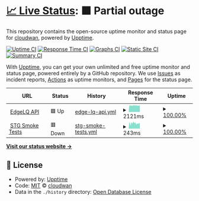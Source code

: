 # [📈 Live Status](https://status.edgelq.com): <!--live status--> **🟧 Partial outage**

This repository contains the open-source uptime monitor and status page for [cloudwan](https://status.edgelq.com), powered by [Upptime](https://github.com/upptime/upptime).

[![Uptime CI](https://github.com/cloudwan/edgelq-statuspage/workflows/Uptime%20CI/badge.svg)](https://github.com/cloudwan/edgelq-statuspage/actions?query=workflow%3A%22Uptime+CI%22)
[![Response Time CI](https://github.com/cloudwan/edgelq-statuspage/workflows/Response%20Time%20CI/badge.svg)](https://github.com/cloudwan/edgelq-statuspage/actions?query=workflow%3A%22Response+Time+CI%22)
[![Graphs CI](https://github.com/cloudwan/edgelq-statuspage/workflows/Graphs%20CI/badge.svg)](https://github.com/cloudwan/edgelq-statuspage/actions?query=workflow%3A%22Graphs+CI%22)
[![Static Site CI](https://github.com/cloudwan/edgelq-statuspage/workflows/Static%20Site%20CI/badge.svg)](https://github.com/cloudwan/edgelq-statuspage/actions?query=workflow%3A%22Static+Site+CI%22)
[![Summary CI](https://github.com/cloudwan/edgelq-statuspage/workflows/Summary%20CI/badge.svg)](https://github.com/cloudwan/edgelq-statuspage/actions?query=workflow%3A%22Summary+CI%22)

With [Upptime](https://upptime.js.org), you can get your own unlimited and free uptime monitor and status page, powered entirely by a GitHub repository. We use [Issues](https://github.com/cloudwan/edgelq-statuspage/issues) as incident reports, [Actions](https://github.com/cloudwan/edgelq-statuspage/actions) as uptime monitors, and [Pages](https://status.edgelq.com) for the status page.

<!--start: status pages-->
<!-- This summary is generated by Upptime (https://github.com/upptime/upptime) -->
<!-- Do not edit this manually, your changes will be overwritten -->
<!-- prettier-ignore -->
| URL | Status | History | Response Time | Uptime |
| --- | ------ | ------- | ------------- | ------ |
| <img alt="" src="https://icons.duckduckgo.com/ip3/healthcheck.europe-west3.unagi.dev02.nttclouds.co.ico" height="13"> [EdgeLQ API](http://healthcheck.europe-west3.unagi.dev02.nttclouds.co/edgelq_api_healthcheck) | 🟩 Up | [edge-lq-api.yml](https://github.com/cloudwan/edgelq-statuspage/commits/HEAD/history/edge-lq-api.yml) | <details><summary><img alt="Response time graph" src="./graphs/edge-lq-api/response-time-week.png" height="20"> 2121ms</summary><br><a href="https://status.edgelq.com/history/edge-lq-api"><img alt="Response time 2149" src="https://img.shields.io/endpoint?url=https%3A%2F%2Fraw.githubusercontent.com%2Fcloudwan%2Fedgelq-statuspage%2FHEAD%2Fapi%2Fedge-lq-api%2Fresponse-time.json"></a><br><a href="https://status.edgelq.com/history/edge-lq-api"><img alt="24-hour response time 2132" src="https://img.shields.io/endpoint?url=https%3A%2F%2Fraw.githubusercontent.com%2Fcloudwan%2Fedgelq-statuspage%2FHEAD%2Fapi%2Fedge-lq-api%2Fresponse-time-day.json"></a><br><a href="https://status.edgelq.com/history/edge-lq-api"><img alt="7-day response time 2121" src="https://img.shields.io/endpoint?url=https%3A%2F%2Fraw.githubusercontent.com%2Fcloudwan%2Fedgelq-statuspage%2FHEAD%2Fapi%2Fedge-lq-api%2Fresponse-time-week.json"></a><br><a href="https://status.edgelq.com/history/edge-lq-api"><img alt="30-day response time 2149" src="https://img.shields.io/endpoint?url=https%3A%2F%2Fraw.githubusercontent.com%2Fcloudwan%2Fedgelq-statuspage%2FHEAD%2Fapi%2Fedge-lq-api%2Fresponse-time-month.json"></a><br><a href="https://status.edgelq.com/history/edge-lq-api"><img alt="1-year response time 2149" src="https://img.shields.io/endpoint?url=https%3A%2F%2Fraw.githubusercontent.com%2Fcloudwan%2Fedgelq-statuspage%2FHEAD%2Fapi%2Fedge-lq-api%2Fresponse-time-year.json"></a></details> | <details><summary><a href="https://status.edgelq.com/history/edge-lq-api">100.00%</a></summary><a href="https://status.edgelq.com/history/edge-lq-api"><img alt="All-time uptime 100.00%" src="https://img.shields.io/endpoint?url=https%3A%2F%2Fraw.githubusercontent.com%2Fcloudwan%2Fedgelq-statuspage%2FHEAD%2Fapi%2Fedge-lq-api%2Fuptime.json"></a><br><a href="https://status.edgelq.com/history/edge-lq-api"><img alt="24-hour uptime 100.00%" src="https://img.shields.io/endpoint?url=https%3A%2F%2Fraw.githubusercontent.com%2Fcloudwan%2Fedgelq-statuspage%2FHEAD%2Fapi%2Fedge-lq-api%2Fuptime-day.json"></a><br><a href="https://status.edgelq.com/history/edge-lq-api"><img alt="7-day uptime 100.00%" src="https://img.shields.io/endpoint?url=https%3A%2F%2Fraw.githubusercontent.com%2Fcloudwan%2Fedgelq-statuspage%2FHEAD%2Fapi%2Fedge-lq-api%2Fuptime-week.json"></a><br><a href="https://status.edgelq.com/history/edge-lq-api"><img alt="30-day uptime 100.00%" src="https://img.shields.io/endpoint?url=https%3A%2F%2Fraw.githubusercontent.com%2Fcloudwan%2Fedgelq-statuspage%2FHEAD%2Fapi%2Fedge-lq-api%2Fuptime-month.json"></a><br><a href="https://status.edgelq.com/history/edge-lq-api"><img alt="1-year uptime 100.00%" src="https://img.shields.io/endpoint?url=https%3A%2F%2Fraw.githubusercontent.com%2Fcloudwan%2Fedgelq-statuspage%2FHEAD%2Fapi%2Fedge-lq-api%2Fuptime-year.json"></a></details>
| <img alt="" src="https://icons.duckduckgo.com/ip3/api.github.com.ico" height="13"> [STG Smoke Tests](https://api.github.com/repos/cloudwan/qa/actions/workflows/25360914/runs?per_page=1&page=1&status=completed) | 🟥 Down | [stg-smoke-tests.yml](https://github.com/cloudwan/edgelq-statuspage/commits/HEAD/history/stg-smoke-tests.yml) | <details><summary><img alt="Response time graph" src="./graphs/stg-smoke-tests/response-time-week.png" height="20"> 243ms</summary><br><a href="https://status.edgelq.com/history/stg-smoke-tests"><img alt="Response time 262" src="https://img.shields.io/endpoint?url=https%3A%2F%2Fraw.githubusercontent.com%2Fcloudwan%2Fedgelq-statuspage%2FHEAD%2Fapi%2Fstg-smoke-tests%2Fresponse-time.json"></a><br><a href="https://status.edgelq.com/history/stg-smoke-tests"><img alt="24-hour response time 248" src="https://img.shields.io/endpoint?url=https%3A%2F%2Fraw.githubusercontent.com%2Fcloudwan%2Fedgelq-statuspage%2FHEAD%2Fapi%2Fstg-smoke-tests%2Fresponse-time-day.json"></a><br><a href="https://status.edgelq.com/history/stg-smoke-tests"><img alt="7-day response time 243" src="https://img.shields.io/endpoint?url=https%3A%2F%2Fraw.githubusercontent.com%2Fcloudwan%2Fedgelq-statuspage%2FHEAD%2Fapi%2Fstg-smoke-tests%2Fresponse-time-week.json"></a><br><a href="https://status.edgelq.com/history/stg-smoke-tests"><img alt="30-day response time 262" src="https://img.shields.io/endpoint?url=https%3A%2F%2Fraw.githubusercontent.com%2Fcloudwan%2Fedgelq-statuspage%2FHEAD%2Fapi%2Fstg-smoke-tests%2Fresponse-time-month.json"></a><br><a href="https://status.edgelq.com/history/stg-smoke-tests"><img alt="1-year response time 262" src="https://img.shields.io/endpoint?url=https%3A%2F%2Fraw.githubusercontent.com%2Fcloudwan%2Fedgelq-statuspage%2FHEAD%2Fapi%2Fstg-smoke-tests%2Fresponse-time-year.json"></a></details> | <details><summary><a href="https://status.edgelq.com/history/stg-smoke-tests">100.00%</a></summary><a href="https://status.edgelq.com/history/stg-smoke-tests"><img alt="All-time uptime 99.88%" src="https://img.shields.io/endpoint?url=https%3A%2F%2Fraw.githubusercontent.com%2Fcloudwan%2Fedgelq-statuspage%2FHEAD%2Fapi%2Fstg-smoke-tests%2Fuptime.json"></a><br><a href="https://status.edgelq.com/history/stg-smoke-tests"><img alt="24-hour uptime 100.00%" src="https://img.shields.io/endpoint?url=https%3A%2F%2Fraw.githubusercontent.com%2Fcloudwan%2Fedgelq-statuspage%2FHEAD%2Fapi%2Fstg-smoke-tests%2Fuptime-day.json"></a><br><a href="https://status.edgelq.com/history/stg-smoke-tests"><img alt="7-day uptime 100.00%" src="https://img.shields.io/endpoint?url=https%3A%2F%2Fraw.githubusercontent.com%2Fcloudwan%2Fedgelq-statuspage%2FHEAD%2Fapi%2Fstg-smoke-tests%2Fuptime-week.json"></a><br><a href="https://status.edgelq.com/history/stg-smoke-tests"><img alt="30-day uptime 99.88%" src="https://img.shields.io/endpoint?url=https%3A%2F%2Fraw.githubusercontent.com%2Fcloudwan%2Fedgelq-statuspage%2FHEAD%2Fapi%2Fstg-smoke-tests%2Fuptime-month.json"></a><br><a href="https://status.edgelq.com/history/stg-smoke-tests"><img alt="1-year uptime 99.88%" src="https://img.shields.io/endpoint?url=https%3A%2F%2Fraw.githubusercontent.com%2Fcloudwan%2Fedgelq-statuspage%2FHEAD%2Fapi%2Fstg-smoke-tests%2Fuptime-year.json"></a></details>

<!--end: status pages-->

[**Visit our status website →**](https://status.edgelq.com)

## 📄 License

- Powered by: [Upptime](https://github.com/upptime/upptime)
- Code: [MIT](./LICENSE) © [cloudwan](https://status.edgelq.com)
- Data in the `./history` directory: [Open Database License](https://opendatacommons.org/licenses/odbl/1-0/)

